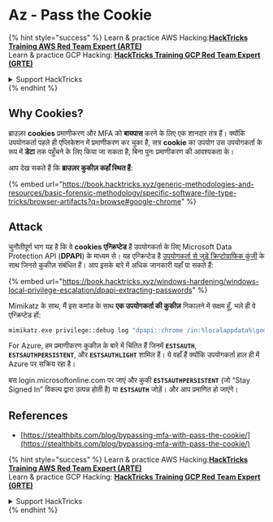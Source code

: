 # Az - Pass the Cookie

{% hint style="success" %}
Learn & practice AWS Hacking:<img src="../../../.gitbook/assets/image (1).png" alt="" data-size="line">[**HackTricks Training AWS Red Team Expert (ARTE)**](https://training.hacktricks.xyz/courses/arte)<img src="../../../.gitbook/assets/image (1).png" alt="" data-size="line">\
Learn & practice GCP Hacking: <img src="../../../.gitbook/assets/image (2).png" alt="" data-size="line">[**HackTricks Training GCP Red Team Expert (GRTE)**<img src="../../../.gitbook/assets/image (2).png" alt="" data-size="line">](https://training.hacktricks.xyz/courses/grte)

<details>

<summary>Support HackTricks</summary>

* Check the [**subscription plans**](https://github.com/sponsors/carlospolop)!
* **Join the** 💬 [**Discord group**](https://discord.gg/hRep4RUj7f) or the [**telegram group**](https://t.me/peass) or **follow** us on **Twitter** 🐦 [**@hacktricks\_live**](https://twitter.com/hacktricks\_live)**.**
* **Share hacking tricks by submitting PRs to the** [**HackTricks**](https://github.com/carlospolop/hacktricks) and [**HackTricks Cloud**](https://github.com/carlospolop/hacktricks-cloud) github repos.

</details>
{% endhint %}

## Why Cookies?

ब्राउज़र **cookies** प्रमाणीकरण और MFA को **बायपास** करने के लिए एक शानदार तंत्र हैं। क्योंकि उपयोगकर्ता पहले ही एप्लिकेशन में प्रमाणीकरण कर चुका है, सत्र **cookie** का उपयोग उस उपयोगकर्ता के रूप में **डेटा** तक पहुँचने के लिए किया जा सकता है, बिना पुनः प्रमाणीकरण की आवश्यकता के।

आप देख सकते हैं कि **ब्राउज़र कुकीज़ कहाँ स्थित हैं**:

{% embed url="https://book.hacktricks.xyz/generic-methodologies-and-resources/basic-forensic-methodology/specific-software-file-type-tricks/browser-artifacts?q=browse#google-chrome" %}

## Attack

चुनौतीपूर्ण भाग यह है कि वे **cookies एन्क्रिप्टेड** हैं उपयोगकर्ता के लिए Microsoft Data Protection API (**DPAPI**) के माध्यम से। यह एन्क्रिप्टेड है [उपयोगकर्ता से जुड़े क्रिप्टोग्राफिक कुंजी](https://book.hacktricks.xyz/windows-hardening/windows-local-privilege-escalation/dpapi-extracting-passwords) के साथ जिनसे कुकीज़ संबंधित हैं। आप इसके बारे में अधिक जानकारी यहाँ पा सकते हैं:

{% embed url="https://book.hacktricks.xyz/windows-hardening/windows-local-privilege-escalation/dpapi-extracting-passwords" %}

Mimikatz के साथ, मैं इस कमांड के साथ **एक उपयोगकर्ता की कुकीज़** निकालने में सक्षम हूँ, भले ही वे एन्क्रिप्टेड हों:
```bash
mimikatz.exe privilege::debug log "dpapi::chrome /in:%localappdata%\google\chrome\USERDA~1\default\cookies /unprotect" exit
```
For Azure, हम प्रमाणीकरण कुकीज़ के बारे में चिंतित हैं जिनमें **`ESTSAUTH`**, **`ESTSAUTHPERSISTENT`**, और **`ESTSAUTHLIGHT`** शामिल हैं। ये वहाँ हैं क्योंकि उपयोगकर्ता हाल ही में Azure पर सक्रिय रहा है।

बस login.microsoftonline.com पर जाएं और कुकी **`ESTSAUTHPERSISTENT`** (जो “Stay Signed In” विकल्प द्वारा उत्पन्न होती है) या **`ESTSAUTH`** जोड़ें। और आप प्रमाणित हो जाएंगे।

## References

* [https://stealthbits.com/blog/bypassing-mfa-with-pass-the-cookie/](https://stealthbits.com/blog/bypassing-mfa-with-pass-the-cookie/)

{% hint style="success" %}
Learn & practice AWS Hacking:<img src="../../../.gitbook/assets/image (1).png" alt="" data-size="line">[**HackTricks Training AWS Red Team Expert (ARTE)**](https://training.hacktricks.xyz/courses/arte)<img src="../../../.gitbook/assets/image (1).png" alt="" data-size="line">\
Learn & practice GCP Hacking: <img src="../../../.gitbook/assets/image (2).png" alt="" data-size="line">[**HackTricks Training GCP Red Team Expert (GRTE)**<img src="../../../.gitbook/assets/image (2).png" alt="" data-size="line">](https://training.hacktricks.xyz/courses/grte)

<details>

<summary>Support HackTricks</summary>

* Check the [**subscription plans**](https://github.com/sponsors/carlospolop)!
* **Join the** 💬 [**Discord group**](https://discord.gg/hRep4RUj7f) or the [**telegram group**](https://t.me/peass) or **follow** us on **Twitter** 🐦 [**@hacktricks\_live**](https://twitter.com/hacktricks\_live)**.**
* **Share hacking tricks by submitting PRs to the** [**HackTricks**](https://github.com/carlospolop/hacktricks) and [**HackTricks Cloud**](https://github.com/carlospolop/hacktricks-cloud) github repos.

</details>
{% endhint %}
